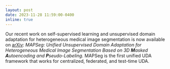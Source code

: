 ```yaml
---
layout: post
date: 2023-11-28 11:59:00-0400
inline: true
---
```


Our recent work on self-supervised learning and unsupervised domain adaptation for heterogeneous medical image segmentation is now available on [arXiv](https://arxiv.org/pdf/2303.09373.pdf): *MAPSeg: Unified Unsupervised Domain Adaptation for Heterogeneous Medical Image Segmentation Based on 3D **M**asked **A**utoencoding and **P**seudo-Labeling*. MAPSeg is the first unified UDA framework that works for centralized, federated, and test-time UDA. 